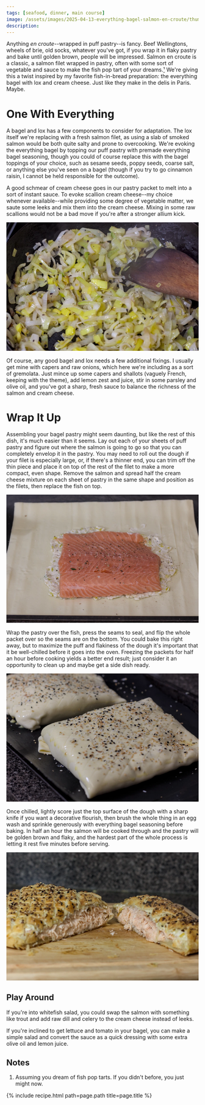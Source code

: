 ```yaml
---
tags: [seafood, dinner, main course]
image: /assets/images/2025-04-13-everything-bagel-salmon-en-croute/thumbnail.webp
description:
---
```


Anything *en croute*--wrapped in puff pastry--is fancy. Beef Wellingtons, wheels of brie, old socks, whatever you've got, if you wrap it in flaky pastry and bake until golden brown, people will be impressed. Salmon en croute is a classic, a salmon filet wrapped in pastry, often with some sort of vegetable and sauce to make the fish pop tart of your dreams.[¹](#notes) We're giving this a twist inspired by my favorite fish-in-bread preparation: the everything bagel with lox and cream cheese. Just like they make in the delis in Paris. Maybe.

# One With Everything

A bagel and lox has a few components to consider for adaptation. The lox itself we're replacing with a fresh salmon filet, as using a slab of smoked salmon would be both quite salty and prone to overcooking. We're evoking the everything bagel by topping our puff pastry with premade everything bagel seasoning, though you could of course replace this with the bagel toppings of your choice, such as sesame seeds, poppy seeds, coarse salt, or anything else you've seen on a bagel (though if you try to go cinnamon raisin, I cannot be held responsible for the outcome).

A good schmear of cream cheese goes in our pastry packet to melt into a sort of instant sauce. To evoke scallion cream cheese--my choice whenever available--while providing some degree of vegetable matter, we saute some leeks and mix them into the cream cheese. Mixing in some raw scallions would not be a bad move if you're after a stronger allium kick.

![sauteed leeks](/assets/images/2025-04-13-everything-bagel-salmon-en-croute/leeks.webp)

Of course, any good bagel and lox needs a few additional fixings. I usually get mine with capers and raw onions, which here we're including as a sort of gremolata. Just mince up some capers and shallots (vaguely French, keeping with the theme), add lemon zest and juice, stir in some parsley and olive oil, and you've got a sharp, fresh sauce to balance the richness of the salmon and cream cheese. 

# Wrap It Up

Assembling your bagel pastry might seem daunting, but like the rest of this dish, it's much easier than it seems. Lay out each of your sheets of puff pastry and figure out where the salmon is going to go so that you can completely envelop it in the pastry. You may need to roll out the dough if your filet is especially large, or, if there's a thinner end, you can trim off the thin piece and place it on top of the rest of the filet to make a more compact, even shape. Remove the salmon and spread half the cream cheese mixture on each sheet of pastry in the same shape and position as the filets, then replace the fish on top.

![unwrapped salmon](/assets/images/2025-04-13-everything-bagel-salmon-en-croute/raw.webp)

Wrap the pastry over the fish, press the seams to seal, and flip the whole packet over so the seams are on the bottom. You could bake this right away, but to maximize the puff and flakiness of the dough it's important that it be well-chilled before it goes into the oven. Freezing the packets for half an hour before cooking yields a better end result; just consider it an opportunity to clean up and maybe get a side dish ready.

![wrapped](/assets/images/2025-04-13-everything-bagel-salmon-en-croute/wrapped.webp)

Once chilled, lightly score just the top surface of the dough with a sharp knife if you want a decorative flourish, then brush the whole thing in an egg wash and sprinkle generously with everything bagel seasoning before baking. In half an hour the salmon will be cooked through and the pastry will be golden brown and flaky, and the hardest part of the whole process is letting it rest five minutes before serving.

![cooked](/assets/images/2025-04-13-everything-bagel-salmon-en-croute/cooked.webp)

## Play Around

If you're into whitefish salad, you could swap the salmon with something like trout and add raw dill and celery to the cream cheese instead of leeks.

If you're inclined to get lettuce and tomato in your bagel, you can make a simple salad and convert the sauce as a quick dressing with some extra olive oil and lemon juice.

## Notes
1. Assuming you dream of fish pop tarts. If you didn't before, you just might now.

{% include recipe.html path=page.path title=page.title %}
